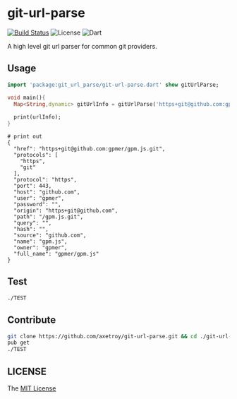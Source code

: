 # git-url-parse

[![Build Status](https://travis-ci.org/axetroy/git-url-parse.svg?branch=master)](https://travis-ci.org/axetroy/git-url-parse)
![License](https://img.shields.io/badge/license-MIT-green.svg)
![Dart](https://img.shields.io/badge/dart-%3E=1.2.0-blue.svg?style=flat-square)

A high level git url parser for common git providers.

## Usage

```dart
import 'package:git_url_parse/git-url-parse.dart' show gitUrlParse;

void main(){
  Map<String,dynamic> gitUrlInfo = gitUrlParse('https+git@github.com:gpmer/gpm.js.git');
  
  print(urlInfo);
}
```

```
# print out
{
  "href": "https+git@github.com:gpmer/gpm.js.git",
  "protocols": [
    "https",
    "git"
  ],
  "protocol": "https",
  "port": 443,
  "host": "github.com",
  "user": "gpmer",
  "password": "",
  "origin": "https+git@github.com",
  "path": "/gpm.js.git",
  "query": "",
  "hash": "",
  "source": "github.com",
  "name": "gpm.js",
  "owner": "gpmer",
  "full_name": "gpmer/gpm.js"
}
```

## Test

```bash
./TEST
```

## Contribute

```bash
git clone https://github.com/axetroy/git-url-parse.git && cd ./git-url-parse
pub get
./TEST
```

## LICENSE

The [MIT License](https://github.com/axetroy/git-url-parse/blob/master/LICENSE)